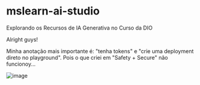 # mslearn-ai-studio
Explorando os Recursos de IA Generativa no Curso da DIO

Alright guys!

Minha anotação mais importante é: "tenha tokens" e "crie uma deployment direto no playground". Pois o que criei em "Safety + Secure" não funcionoy...

![image](https://github.com/user-attachments/assets/f3cee2c9-c030-4838-b478-f6a777e6e17b)

